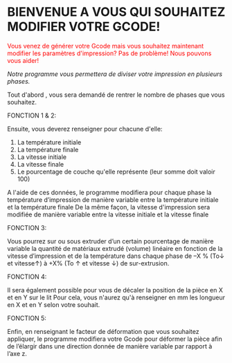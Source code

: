 # **BIENVENUE A VOUS QUI SOUHAITEZ MODIFIER VOTRE GCODE!**

<span style="color:red">Vous venez de générer votre Gcode mais vous souhaitez maintenant modifier les paramètres d'impression?
Pas de problème! Nous pouvons vous aider!</span>

*Notre programme vous permettera de diviser votre impression en plusieurs phases.*

Tout d'abord , vous sera demandé de rentrer le nombre de phases que vous souhaitez.

FONCTION 1 & 2:

Ensuite, vous deverez renseigner pour chacune d'elle:
1. La température initiale
2. La température finale
3. La vitesse initiale
4. La vitesse finale
5. Le pourcentage de couche qu'elle représente (leur somme doit valoir 100)

A l'aide de ces données, le programme modifiera pour chaque phase la température d’impression de manière variable entre la température initiale et la température finale
De la même façon, la vitesse d'impression sera modifiée de manière variable entre la vitesse initiale et la vitesse finale

FONCTION 3:

Vous pourrez sur ou sous extruder d’un certain pourcentage de manière variable la quantité de matériaux extrudé (volume) linéaire en fonction de la vitesse d’impression et de la température dans chaque phase de –X % (To↓ et vitesse↑) à +X% (To ↑ et vitesse ↓) de sur-extrusion.

FONCTION 4:

Il sera également possible pour vous de décaler la position de la pièce en X et en Y sur le lit
Pour cela, vous n'aurez qu'à renseigner en mm les longueur en X et en Y selon votre souhait.

FONCTION 5:

Enfin, en renseignant le facteur de déformation que vous souhaitez appliquer, le programme modifiera votre Gcode pour déformer la pièce afin de l’élargir dans une direction donnée de manière variable par rapport à l’axe z.
